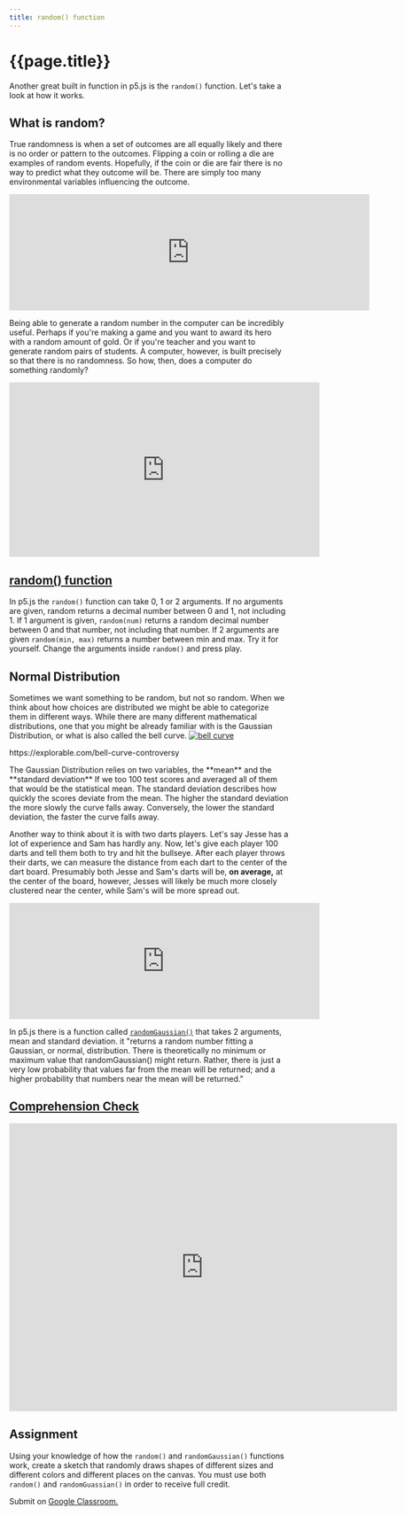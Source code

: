 ```yaml
---
title: random() function
---
```


# {{page.title}}
Another great built in function in p5.js is the `random()` function. Let's take a look at how it works.

## What is random?
True randomness is when a set of outcomes are all equally likely and there is no order or pattern to the outcomes. Flipping a coin or rolling a die are examples of random events. Hopefully, if the coin or die are fair there is no way to predict what they outcome will be. There are simply too many environmental variables influencing the outcome.

<iframe width="650" height="210" frameborder="0" src="https://alpha.editor.p5js.org/embed/H14R84JPQ"></iframe>

Being able to generate a random number in the computer can be incredibly useful. Perhaps if you're making a game and you want to award its hero with a random amount of gold. Or if you're teacher and you want to generate random pairs of students. A computer, however, is built precisely so that there is no randomness. So how, then, does a computer do something randomly?

<iframe width="560" height="315" src="https://www.youtube.com/embed/1cUUfMeOijg?rel=0" frameborder="0" allow="autoplay; encrypted-media" allowfullscreen></iframe>

## [random() function](https://p5js.org/reference/#/p5/random)
In p5.js the `random()` function can take 0, 1 or 2 arguments. If no arguments are given, random returns a decimal number between 0 and 1, not including 1. If 1 argument is given, `random(num)` returns a random decimal number between 0 and that number, not including that number. If 2 arguments are given `random(min, max)` returns a number between min and max. Try it for yourself. Change the arguments inside `random()` and press play.

<script type="text/p5" data-autoplay data-width="300" data-preview-width="260" data-height="200">
function setup(){
  createCanvas(200, 200);
  var rand = random();
  text(rand,10,10);
}
</script>

## Normal Distribution
Sometimes we want something to be random, but not so random. When we think about how choices are distributed we might be able to categorize them in different ways. While there are many different mathematical distributions, one that you might be already familiar with is the Gaussian Distribution, or what is also called the bell curve.
[![bell curve](https://explorable.com/sites/default/files/images/standard_deviation_diagram.svg_.png)](https://explorable.com/bell-curve-controversy)
<p class="caption">https://explorable.com/bell-curve-controversy</p>
The Gaussian Distribution relies on two variables, the **mean** and the **standard deviation** If we too 100 test scores and averaged all of them that would be the statistical mean. The standard deviation describes how quickly the scores deviate from the mean. The higher the standard deviation the more slowly the curve falls away. Conversely, the lower the standard deviation, the faster the curve falls away.

Another way to think about it is with two darts players. Let's say Jesse has a lot of experience and Sam has hardly any. Now, let's give each player 100 darts and tell them both to try and hit the bullseye. After each player throws their darts, we can measure the distance from each dart to the center of the dart board. Presumably both Jesse and Sam's darts will be, **on average,** at the center of the board, however, Jesses will likely be much more closely clustered near the center, while Sam's will be more spread out.

<iframe width="560" height="210" frameborder="0" src="https://alpha.editor.p5js.org/embed/BJ3xQFlv7"></iframe>

In p5.js there is a function called [`randomGaussian()`](https://p5js.org/reference/#/p5/randomGaussian) that takes 2 arguments, mean and standard deviation. it "returns a random number fitting a Gaussian, or normal, distribution. There is theoretically no minimum or maximum value that randomGaussian() might return. Rather, there is just a very low probability that values far from the mean will be returned; and a higher probability that numbers near the mean will be returned."

<script type="text/p5" data-autoplay data-width="300" data-preview-width="260" data-height="360">
function setup(){
  createCanvas(200, 200);
}

function draw(){
  var x = randomGaussian(100,25);
  var y = randomGaussian(100,50);
  noStroke();
  fill(255);
  ellipse(x,y,10,10);
}
</script>

## [Comprehension Check](https://docs.google.com/forms/d/e/1FAIpQLSerG_xHGIRYTUvYyWknW3El71u4oIksnKG3s8i8MZ3Fh9mzVA/viewform?embedded=true)
<iframe src="https://docs.google.com/forms/d/e/1FAIpQLSerG_xHGIRYTUvYyWknW3El71u4oIksnKG3s8i8MZ3Fh9mzVA/viewform?embedded=true" width="700" height="520" frameborder="0" marginheight="0" marginwidth="0">Loading...</iframe>

## Assignment
Using your knowledge of how the `random()` and `randomGaussian()` functions work, create a sketch that randomly draws shapes of different sizes and different colors and different places on the canvas. You must use both `random()` and `randomGuassian()` in order to receive full credit.

Submit on [Google Classroom.](https://classroom.google.com/u/0/c/MTU5OTI3MjEzNTZa/a/MTYyMTA4MTE3MjNa/details)
